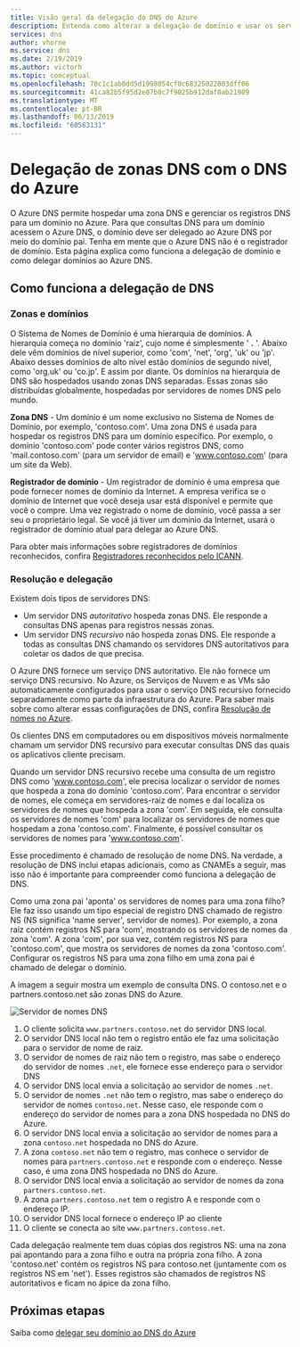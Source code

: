 ```yaml
---
title: Visão geral da delegação do DNS do Azure
description: Entenda como alterar a delegação de domínio e usar os servidores de nomes do Azure DNS para fornecer hospedagem do domínio.
services: dns
author: vhorne
ms.service: dns
ms.date: 2/19/2019
ms.author: victorh
ms.topic: conceptual
ms.openlocfilehash: 70c1c1ab0dd5d1998054cf0c68325022803dff06
ms.sourcegitcommit: 41ca82b5f95d2e07b0c7f9025b912daf0ab21909
ms.translationtype: MT
ms.contentlocale: pt-BR
ms.lasthandoff: 06/13/2019
ms.locfileid: "60563131"
---
```

# <a name="delegation-of-dns-zones-with-azure-dns"></a>Delegação de zonas DNS com o DNS do Azure

O Azure DNS permite hospedar uma zona DNS e gerenciar os registros DNS para um domínio no Azure. Para que consultas DNS para um domínio acessem o Azure DNS, o domínio deve ser delegado ao Azure DNS por meio do domínio pai. Tenha em mente que o Azure DNS não é o registrador de domínio. Esta página explica como funciona a delegação de domínio e como delegar domínios ao Azure DNS.

## <a name="how-dns-delegation-works"></a>Como funciona a delegação de DNS

### <a name="domains-and-zones"></a>Zonas e domínios

O Sistema de Nomes de Domínio é uma hierarquia de domínios. A hierarquia começa no domínio 'raiz', cujo nome é simplesmente ' **.** '.  Abaixo dele vêm domínios de nível superior, como 'com', 'net', 'org', 'uk' ou 'jp'.  Abaixo desses domínios de alto nível estão domínios de segundo nível, como 'org.uk' ou 'co.jp'.  E assim por diante. Os domínios na hierarquia de DNS são hospedados usando zonas DNS separadas. Essas zonas são distribuídas globalmente, hospedadas por servidores de nomes DNS pelo mundo.

**Zona DNS** - Um domínio é um nome exclusivo no Sistema de Nomes de Domínio, por exemplo, 'contoso.com'. Uma zona DNS é usada para hospedar os registros DNS para um domínio específico. Por exemplo, o domínio 'contoso.com' pode conter vários registros DNS, como 'mail.contoso.com' (para um servidor de email) e 'www.contoso.com' (para um site da Web).

**Registrador de domínio** - Um registrador de domínio é uma empresa que pode fornecer nomes de domínio da Internet. A empresa verifica se o domínio de Internet que você deseja usar está disponível e permite que você o compre. Uma vez registrado o nome de domínio, você passa a ser seu o proprietário legal. Se você já tiver um domínio da Internet, usará o registrador de domínio atual para delegar ao Azure DNS.

Para obter mais informações sobre registradores de domínios reconhecidos, confira [Registradores reconhecidos pelo ICANN](https://www.icann.org/registrar-reports/accredited-list.html).

### <a name="resolution-and-delegation"></a>Resolução e delegação

Existem dois tipos de servidores DNS:

* Um servidor DNS *autoritativo* hospeda zonas DNS. Ele responde a consultas DNS apenas para registros nessas zonas.
* Um servidor DNS *recursivo* não hospeda zonas DNS. Ele responde a todas as consultas DNS chamando os servidores DNS autoritativos para coletar os dados de que precisa.

O Azure DNS fornece um serviço DNS autoritativo.  Ele não fornece um serviço DNS recursivo. No Azure, os Serviços de Nuvem e as VMs são automaticamente configurados para usar o serviço DNS recursivo fornecido separadamente como parte da infraestrutura do Azure. Para saber mais sobre como alterar essas configurações de DNS, confira [Resolução de nomes no Azure](../virtual-network/virtual-networks-name-resolution-for-vms-and-role-instances.md#name-resolution-that-uses-your-own-dns-server).

Os clientes DNS em computadores ou em dispositivos móveis normalmente chamam um servidor DNS recursivo para executar consultas DNS das quais os aplicativos cliente precisam.

Quando um servidor DNS recursivo recebe uma consulta de um registro DNS como 'www.contoso.com', ele precisa localizar o servidor de nomes que hospeda a zona do domínio 'contoso.com'. Para encontrar o servidor de nomes, ele começa em servidores-raiz de nomes e daí localiza os servidores de nomes que hospeda a zona 'com'. Em seguida, ele consulta os servidores de nomes 'com' para localizar os servidores de nomes que hospedam a zona 'contoso.com'.  Finalmente, é possível consultar os servidores de nomes para 'www.contoso.com'.

Esse procedimento é chamado de resolução de nome DNS. Na verdade, a resolução de DNS inclui etapas adicionais, como as CNAMEs a seguir, mas isso não é importante para compreender como funciona a delegação de DNS.

Como uma zona pai 'aponta' os servidores de nomes para uma zona filho? Ele faz isso usando um tipo especial de registro DNS chamado de registro NS (NS significa 'name server', servidor de nomes). Por exemplo, a zona raiz contém registros NS para 'com', mostrando os servidores de nomes da zona 'com'. A zona 'com', por sua vez, contém registros NS para 'contoso.com', que mostra os servidores de nomes da zona 'contoso.com'. Configurar os registros NS para uma zona filho em uma zona pai é chamado de delegar o domínio.

A imagem a seguir mostra um exemplo de consulta DNS. O contoso.net e o partners.contoso.net são zonas DNS do Azure.

![Servidor de nomes DNS](./media/dns-domain-delegation/image1.png)

1. O cliente solicita `www.partners.contoso.net` do servidor DNS local.
2. O servidor DNS local não tem o registro então ele faz uma solicitação para o servidor de nome de raiz.
3. O servidor de nomes de raiz não tem o registro, mas sabe o endereço do servidor de nomes `.net`, ele fornece esse endereço para o servidor DNS
4. O servidor DNS local envia a solicitação ao servidor de nomes `.net`.
5. O servidor de nomes `.net` não tem o registro, mas sabe o endereço do servidor de nomes `contoso.net`. Nesse caso, ele responde com o endereço do servidor de nomes para a zona DNS hospedada no DNS do Azure.
6. O servidor DNS local envia a solicitação ao servidor de nomes para a zona `contoso.net` hospedada no DNS do Azure.
7. A zona `contoso.net` não tem o registro, mas conhece o servidor de nomes para `partners.contoso.net` e responde com o endereço. Nesse caso, é uma zona DNS hospedada no DNS do Azure.
8. O servidor DNS local envia a solicitação ao servidor de nomes da zona `partners.contoso.net`.
9. A zona `partners.contoso.net` tem o registro A e responde com o endereço IP.
10. O servidor DNS local fornece o endereço IP ao cliente
11. O cliente se conecta ao site `www.partners.contoso.net`.

Cada delegação realmente tem duas cópias dos registros NS: uma na zona pai apontando para a zona filho e outra na própria zona filho. A zona 'contoso.net' contém os registros NS para contoso.net (juntamente com os registros NS em 'net'). Esses registros são chamados de registros NS autoritativos e ficam no ápice da zona filho.

## <a name="next-steps"></a>Próximas etapas

Saiba como [delegar seu domínio ao DNS do Azure](dns-delegate-domain-azure-dns.md)

